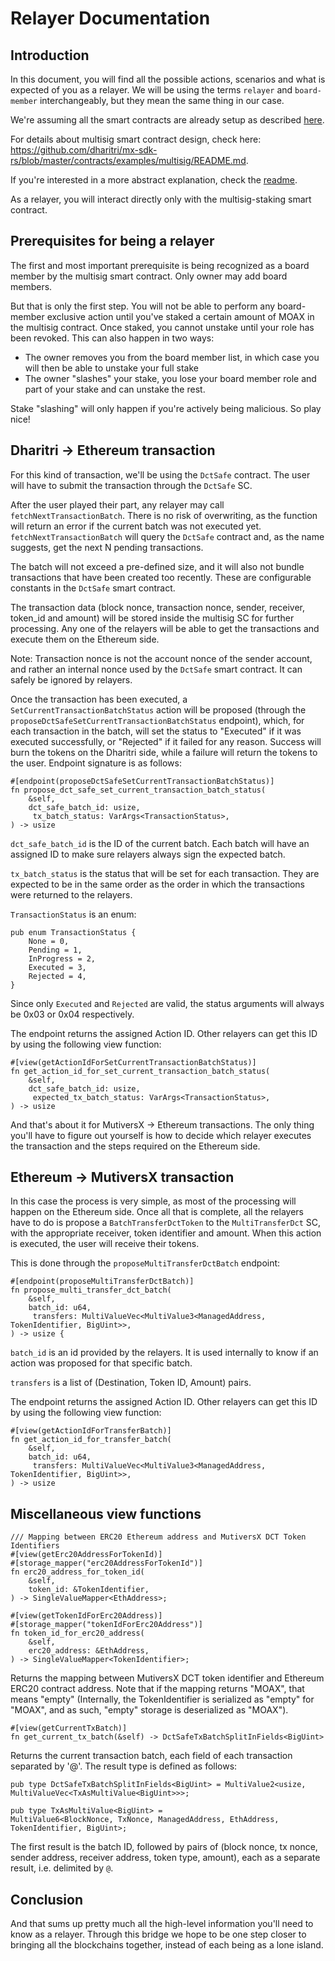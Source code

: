 # Relayer Documentation

## Introduction

In this document, you will find all the possible actions, scenarios and what is expected of you as a relayer. We will be using the terms `relayer` and `board-member` interchangeably, but they mean the same thing in our case.  

We're assuming all the smart contracts are already setup as described [here](setup.md).    

For details about multisig smart contract design, check here: https://github.com/dharitri/mx-sdk-rs/blob/master/contracts/examples/multisig/README.md.  

If you're interested in a more abstract explanation, check the [readme](../README.md).  

As a relayer, you will interact directly only with the multisig-staking smart contract.  

## Prerequisites for being a relayer

The first and most important prerequisite is being recognized as a board member by the multisig smart contract. Only owner may add board members.  

But that is only the first step. You will not be able to perform any board-member exclusive action until you've staked a certain amount of MOAX in the multisig contract. Once staked, you cannot unstake until your role has been revoked.  This can also happen in two ways:
- The owner removes you from the board member list, in which case you will then be able to unstake your full stake
- The owner "slashes" your stake, you lose your board member role and part of your stake and can unstake the rest.  

Stake "slashing" will only happen if you're actively being malicious. So play nice!  

## Dharitri -> Ethereum transaction

For this kind of transaction, we'll be using the `DctSafe` contract. The user will have to submit the transaction through the `DctSafe` SC.  

After the user played their part, any relayer may call `fetchNextTransactionBatch`. There is no risk of overwriting, as the function will return an error if the current batch was not executed yet. `fetchNextTransactionBatch` will query the `DctSafe` contract and, as the name suggests, get the next N pending transactions. 

The batch will not exceed a pre-defined size, and it will also not bundle transactions that have been created too recently. These are configurable constants in the `DctSafe` smart contract.  

The transaction data (block nonce, transaction nonce, sender, receiver, token_id and amount) will be stored inside the multisig SC for further processing. Any one of the relayers will be able to get the transactions and execute them on the Ethereum side.  

Note: Transaction nonce is not the account nonce of the sender account, and rather an internal nonce used by the `DctSafe` smart contract. It can safely be ignored by relayers.  

Once the transaction has been executed, a `SetCurrentTransactionBatchStatus` action will be proposed (through the `proposeDctSafeSetCurrentTransactionBatchStatus` endpoint), which, for each transaction in the batch, will set the status to "Executed" if it was executed successfully, or "Rejected" if it failed for any reason. Success will burn the tokens on the Dharitri side, while a failure will return the tokens to the user. Endpoint signature is as follows:  

```
#[endpoint(proposeDctSafeSetCurrentTransactionBatchStatus)]
fn propose_dct_safe_set_current_transaction_batch_status(
    &self,
    dct_safe_batch_id: usize,
     tx_batch_status: VarArgs<TransactionStatus>,
) -> usize
```

`dct_safe_batch_id` is the ID of the current batch. Each batch will have an assigned ID to make sure relayers always sign the expected batch.  

`tx_batch_status` is the status that will be set for each transaction. They are expected to be in the same order as the order in which the transactions were returned to the relayers.  

`TransactionStatus` is an enum:  

```
pub enum TransactionStatus {
    None = 0,
    Pending = 1,
    InProgress = 2,
    Executed = 3,
    Rejected = 4,
}
```

Since only `Executed` and `Rejected` are valid, the status arguments will always be 0x03 or 0x04 respectively.  

The endpoint returns the assigned Action ID. Other relayers can get this ID by using the following view function:  

```
#[view(getActionIdForSetCurrentTransactionBatchStatus)]
fn get_action_id_for_set_current_transaction_batch_status(
    &self,
    dct_safe_batch_id: usize,
     expected_tx_batch_status: VarArgs<TransactionStatus>,
) -> usize
```

And that's about it for MutiversX -> Ethereum transactions. The only thing you'll have to figure out yourself is how to decide which relayer executes the transaction and the steps required on the Ethereum side.  

## Ethereum -> MutiversX transaction

In this case the process is very simple, as most of the processing will happen on the Ethereum side. Once all that is complete, all the relayers have to do is propose a `BatchTransferDctToken` to the `MultiTransferDct` SC, with the appropriate receiver, token identifier and amount. When this action is executed, the user will receive their tokens.  

This is done through the `proposeMultiTransferDctBatch` endpoint:  

```
#[endpoint(proposeMultiTransferDctBatch)]
fn propose_multi_transfer_dct_batch(
    &self,
    batch_id: u64,
     transfers: MultiValueVec<MultiValue3<ManagedAddress, TokenIdentifier, BigUint>>,
) -> usize {
```

`batch_id` is an id provided by the relayers. It is used internally to know if an action was proposed for that specific batch.  

`transfers` is a list of (Destination, Token ID, Amount) pairs.  

The endpoint returns the assigned Action ID. Other relayers can get this ID by using the following view function:  

```
#[view(getActionIdForTransferBatch)]
fn get_action_id_for_transfer_batch(
    &self,
    batch_id: u64,
     transfers: MultiValueVec<MultiValue3<ManagedAddress, TokenIdentifier, BigUint>>,
) -> usize
```

## Miscellaneous view functions

```
/// Mapping between ERC20 Ethereum address and MutiversX DCT Token Identifiers
#[view(getErc20AddressForTokenId)]
#[storage_mapper("erc20AddressForTokenId")]
fn erc20_address_for_token_id(
    &self,
    token_id: &TokenIdentifier,
) -> SingleValueMapper<EthAddress>;

#[view(getTokenIdForErc20Address)]
#[storage_mapper("tokenIdForErc20Address")]
fn token_id_for_erc20_address(
    &self,
    erc20_address: &EthAddress,
) -> SingleValueMapper<TokenIdentifier>;
```

Returns the mapping between MutiversX DCT token identifier and Ethereum ERC20 contract address. Note that if the mapping returns "MOAX", that means "empty" (Internally, the TokenIdentifier is serialized as "empty" for "MOAX", and as such, "empty" storage is deserialized as "MOAX").  

```
#[view(getCurrentTxBatch)]
fn get_current_tx_batch(&self) -> DctSafeTxBatchSplitInFields<BigUint>
```

Returns the current transaction batch, each field of each transaction separated by '@'. The result type is defined as follows:

```
pub type DctSafeTxBatchSplitInFields<BigUint> = MultiValue2<usize, MultiValueVec<TxAsMultiValue<BigUint>>>;

pub type TxAsMultiValue<BigUint> =
MultiValue6<BlockNonce, TxNonce, ManagedAddress, EthAddress, TokenIdentifier, BigUint>;
```

The first result is the batch ID, followed by pairs of (block nonce, tx nonce, sender address, receiver address, token type, amount), each as a separate result, i.e. delimited by `@`.  

## Conclusion

And that sums up pretty much all the high-level information you'll need to know as a relayer. Through this bridge we hope to be one step closer to bringing all the blockchains together, instead of each being as a lone island.
